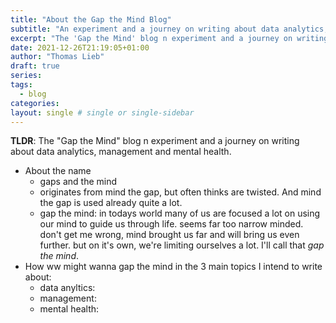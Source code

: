 ```yaml
---
title: "About the Gap the Mind Blog"
subtitle: "An experiment and a journey on writing about data analytics, management and mental health"
excerpt: "The 'Gap the Mind' blog n experiment and a journey on writing about data analytics, management and mental health."
date: 2021-12-26T21:19:05+01:00
author: "Thomas Lieb"
draft: true
series:
tags:
  - blog
categories:
layout: single # single or single-sidebar
---
```


**TLDR**: The "Gap the Mind" blog n experiment and a journey on writing about data analytics, management and mental health.

* About the name
  * gaps and the mind
  * originates from mind the gap, but often thinks are twisted. And mind the gap is used already quite a lot.
  * gap the mind: in todays world many of us are focused a lot on using our mind to guide us through life. seems far too narrow minded. don't get me wrong, mind brought us far and will bring us even further. but on it's own, we're limiting ourselves a lot. I'll call that *gap the mind*.
* How ww might wanna gap the mind in the 3 main topics I intend to write about:
    * data anyltics: 
    * management: 
    * mental health: 

